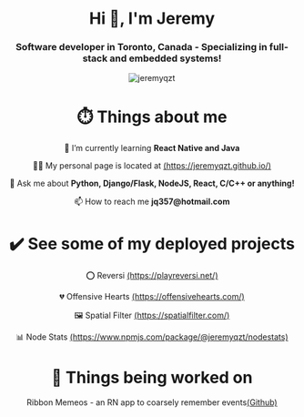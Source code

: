 <h1 align="center">Hi 👋, I'm Jeremy</h1>
<h3 align="center">Software developer in Toronto, Canada - Specializing in full-stack and embedded systems!</h3>

<p align="center"> <img src="https://komarev.com/ghpvc/?username=jeremyqzt" alt="jeremyqzt" /> </p>

<h1 align="center">⏱️ Things about me </h1>

<p align="center"> 🌱 I’m currently learning <strong>React Native and Java</strong> </p>

<p align="center"> 👨‍💻 My personal page is located at <a href="https://jeremyqzt.github.io/">(https://jeremyqzt.github.io/)</a> </p>

<p align="center"> 💬 Ask me about <strong>Python, Django/Flask, NodeJS, React, C/C++ or anything!</strong> </p>

<p align="center"> 📫 How to reach me <strong>jq357@hotmail.com</strong> </p>

<h1 align="center">✔️ See some of my deployed projects </h1>
<p align="center"> ⭕ Reversi <a href="https://playreversi.net/">(https://playreversi.net/)</a></p>
 
<p align="center"> 💔 Offensive Hearts <a href="https://offensivehearts.com/">(https://offensivehearts.com/)</a></p>
 
<p align="center"> 🖼️ Spatial Filter <a href="https://spatialfilter.com/">(https://spatialfilter.com/)</a></p>
 
<p align="center"> 📊 Node Stats <a href="https://www.npmjs.com/package/@jeremyqzt/nodestats">(https://www.npmjs.com/package/@jeremyqzt/nodestats)</a></p>

<h1 align="center">🚧 Things being worked on </h1>
<p align="center"> Ribbon Memeos - an RN app to coarsely remember events<a href="https://github.com/jeremyqzt/eventReminder">(Github)</a></p>
